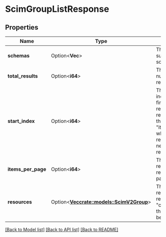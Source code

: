 # ScimGroupListResponse

## Properties

Name | Type | Description | Notes
------------ | ------------- | ------------- | -------------
**schemas** | Option<**Vec<String>**> | The list of supported schemas. | [optional]
**total_results** | Option<**i64**> | The total number of results. | [optional][readonly]
**start_index** | Option<**i64**> | The 1-based index of the first result returned by this request. Add this to \"itemsPerPage\" when requesting the next page of results. | [optional][readonly]
**items_per_page** | Option<**i64**> | The number of resources returned per page. | [optional][readonly]
**resources** | Option<[**Vec<crate::models::ScimV2Group>**](ScimV2Group.md)> | The list of requested resources. If \"count\" is 0, then the list will be empty. | [optional][readonly]

[[Back to Model list]](../README.md#documentation-for-models) [[Back to API list]](../README.md#documentation-for-api-endpoints) [[Back to README]](../README.md)


